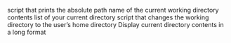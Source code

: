 script that prints the absolute path name of the current working directory
contents list of your current directory
script that changes the working directory to the user’s home directory
Display current directory contents in a long format
